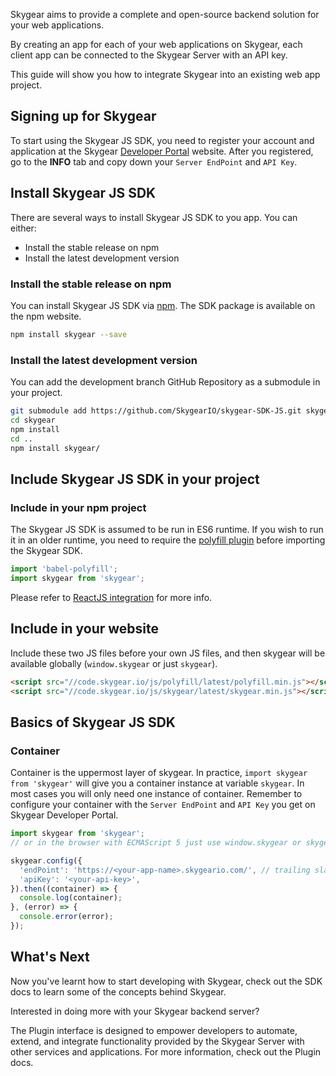 Skygear aims to provide a complete and open-source backend solution for your web applications.

By creating an app for each of your web applications on Skygear, each client app can be connected to the Skygear Server with an API key.

This guide will show you how to integrate Skygear into an existing web app project.

## Signing up for Skygear

To start using the Skygear JS SDK, you need to register your account and
application at the Skygear [Developer Portal](https://portal.skygear.io)
website. After you registered, go to the **INFO** tab and copy down your
`Server EndPoint` and `API Key`.

<a name="install-js-sdk"></a>
## Install Skygear JS SDK

There are several ways to install Skygear JS SDK to you app. You can either:

- Install the stable release on npm
- Install the latest development version

### Install the stable release on npm

You can install Skygear JS SDK via [npm](https://www.npmjs.com/package/skygear).
The SDK package is available on the npm website.

``` bash
npm install skygear --save
```

### Install the latest development version

You can add the development branch GitHub Repository as a submodule in your project.

``` bash
git submodule add https://github.com/SkygearIO/skygear-SDK-JS.git skygear
cd skygear
npm install
cd ..
npm install skygear/
```

<a name="include-js-sdk"></a>
## Include Skygear JS SDK in your project

### Include in your npm project

The Skygear JS SDK is assumed to be run in ES6 runtime. If you wish to run it in
an older runtime, you need to require the [polyfill plugin](https://babeljs.io/docs/usage/polyfill/)
before importing the Skygear SDK.

``` javascript
import 'babel-polyfill';
import skygear from 'skygear';
```

Please refer to [ReactJS integration](/js/guide/reactjs) for more info.

## Include in your website

Include these two JS files before your own JS files, and then skygear will be
available globally (`window.skygear` or just `skygear`).

``` html
<script src="//code.skygear.io/js/polyfill/latest/polyfill.min.js"></script>
<script src="//code.skygear.io/js/skygear/latest/skygear.min.js"></script>
```

<a name="intro-portal"></a>
## Basics of Skygear JS SDK

<a name="container"></a>
### Container

Container is the uppermost layer of skygear. In practice,
`import skygear from 'skygear'` will give you a container instance at variable
`skygear`. In most cases you will only need one instance of container. Remember
to configure your container with the `Server EndPoint` and `API Key` you get
on Skygear Developer Portal.

``` javascript
import skygear from 'skygear';
// or in the browser with ECMAScript 5 just use window.skygear or skygear

skygear.config({
  'endPoint': 'https://<your-app-name>.skygeario.com/', // trailing slash is required
  'apiKey': '<your-api-key>',
}).then((container) => {
  console.log(container);
}, (error) => {
  console.error(error);
});
```

<a name="whats-next"></a>
## What's Next

Now you've learnt how to start developing with Skygear, check out the SDK docs to learn some of the concepts behind Skygear.

Interested in doing more with your Skygear backend server?

The Plugin interface is designed to empower developers to automate, extend, and integrate functionality provided by the Skygear Server with other services and applications. For more information, check out the Plugin docs.
